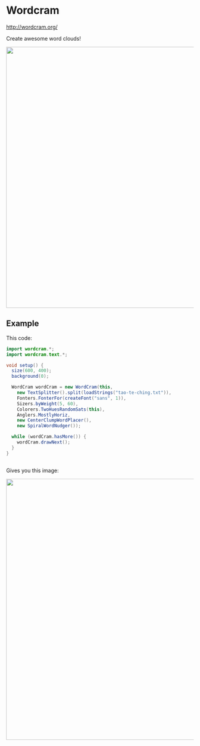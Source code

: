 # Wordcram         

http://wordcram.org/ 

Create awesome word clouds!              
                                       
<img width='700px' src='http://wordcram.files.wordpress.com/2011/03/wordcram-4th-copy.png'></img>  


## Example

This code:
 
```java
import wordcram.*;
import wordcram.text.*;

void setup() {
  size(600, 400);
  background(0);

  WordCram wordCram = new WordCram(this,
    new TextSplitter().split(loadStrings("tao-te-ching.txt")),
    Fonters.FonterFor(createFont("sans", 1)),
    Sizers.byWeight(5, 60),
    Colorers.TwoHuesRandomSats(this),
    Anglers.MostlyHoriz,
    new CenterClumpWordPlacer(),
    new SpiralWordNudger());

  while (wordCram.hasMore()) {
    wordCram.drawNext();
  }
}  
   
```
      
Gives you this image:

<img width='700px' src='http://wordcram.files.wordpress.com/2010/08/tao-word-cloud.png            '></img> 